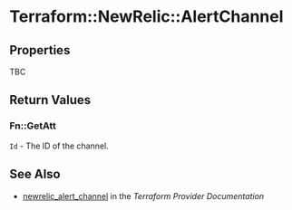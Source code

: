# Terraform::NewRelic::AlertChannel



## Properties

TBC

## Return Values

### Fn::GetAtt

`Id` - The ID of the channel.

## See Also

* [newrelic_alert_channel](https://www.terraform.io/docs/providers/newrelic/r/alert_channel.html) in the _Terraform Provider Documentation_